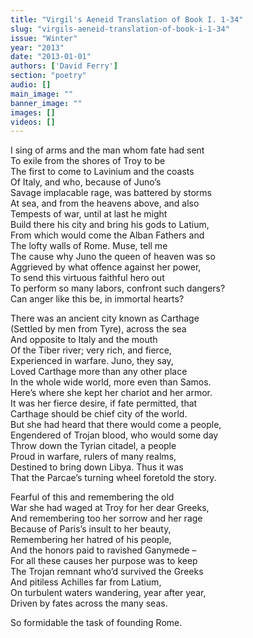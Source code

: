 ```yaml
---
title: "Virgil's Aeneid Translation of Book I. 1-34"
slug: "virgils-aeneid-translation-of-book-i-1-34"
issue: "Winter"
year: "2013"
date: "2013-01-01"
authors: ['David Ferry']
section: "poetry"
audio: []
main_image: ""
banner_image: ""
images: []
videos: []
---
```

I sing of arms and the man whom fate had sent  
To exile from the shores of Troy to be  
The first to come to Lavinium and the coasts  
Of Italy, and who, because of Juno’s  
Savage implacable rage, was battered by storms  
At sea, and from the heavens above, and also  
Tempests of war, until at last he might  
Build there his city and bring his gods to Latium,  
From which would come the Alban Fathers and  
The lofty walls of Rome. Muse, tell me  
The cause why Juno the queen of heaven was so  
Aggrieved by what offence against her power,  
To send this virtuous faithful hero out  
To perform so many labors, confront such dangers?  
Can anger like this be, in immortal hearts?

There was an ancient city known as Carthage  
(Settled by men from Tyre), across the sea  
 And opposite to Italy and the mouth  
 Of the Tiber river; very rich, and fierce,  
Experienced in warfare. Juno, they say,  
 Loved Carthage more than any other place  
 In the whole wide world, more even than Samos.  
Here’s where she kept her chariot and her armor.  
It was her fierce desire, if fate permitted, that  
Carthage should be chief city of the world.  
But she had heard that there would come a people,  
Engendered of Trojan blood, who would some day  
Throw down the Tyrian citadel, a people  
Proud in warfare, rulers of many realms,  
Destined to bring down Libya. Thus it was  
That the Parcae’s turning wheel foretold the story.

Fearful of this and remembering the old  
 War she had waged at Troy for her dear Greeks,  
And remembering too her sorrow and her rage  
Because of Paris’s insult to her beauty,  
Remembering her hatred of his people,  
 And the honors paid to ravished Ganymede –  
For all these causes her purpose was to keep  
The Trojan remnant who’d survived the Greeks  
And pitiless Achilles far from Latium,  
 On turbulent waters wandering, year after year,  
Driven by fates across the many seas.

So formidable the task of founding Rome.

